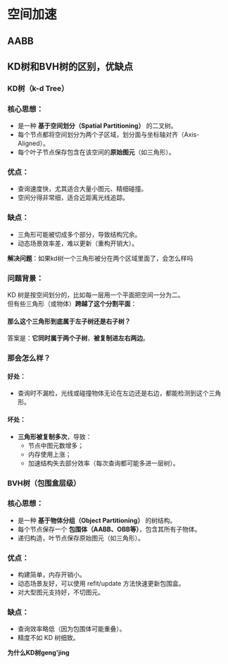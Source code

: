 # 空间加速
## AABB
## KD树和BVH树的区别，优缺点

### KD树（k-d Tree）
### 核心思想：

-   是一种 **基于空间划分（Spatial Partitioning）** 的二叉树。
-   每个节点都将空间划分为两个子区域，划分面与坐标轴对齐（Axis-Aligned）。
-   每个叶子节点保存包含在该空间的**原始图元**（如三角形）。

### 优点：

-   查询速度快，尤其适合大量小图元、精细碰撞。
-   空间分得非常细，适合近距离光线追踪。
    

### 缺点：

-   三角形可能被切成多个部分，导致结构冗余。
-   动态场景效率差，难以更新（重构开销大）。

**解决问题**：如果kd树一个三角形被分在两个区域里面了，会怎么样吗
### 问题背景：

KD 树是按空间划分的，比如每一层用一个平面把空间一分为二。  
但有些三角形（或物体）**跨越了这个分割平面**：

#### 那么这个三角形到底属于左子树还是右子树？
答案是：**它同时属于两个子树**，**被复制进左右两边**。

### 那会怎么样？

#### 好处：

-   查询时不漏检，光线或碰撞物体无论在左边还是右边，都能检测到这个三角形。
    
#### 坏处：

-   **三角形被复制多次**，导致：
    -   节点中图元数增多；
    -   内存使用上涨；
    -   加速结构失去部分效率（每次查询都可能多进一层树）。

### BVH树（包围盒层级）

### 核心思想：

-   是一种 **基于物体分组（Object Partitioning）** 的树结构。
-   每个节点保存一个 **包围体（AABB、OBB等）**，包含其所有子物体。
-   递归构造，叶节点保存原始图元（如三角形）。

### 优点：

-   构建简单，内存开销小。
-   动态场景友好，可以使用 refit/update 方法快速更新包围盒。
-   对大型图元支持好，不切图元。

###  缺点：
-   查询效率略低（因为包围体可能重叠）。
-   精度不如 KD 树细致。

**为什么KD树geng'jing**
<!--stackedit_data:
eyJoaXN0b3J5IjpbLTEzNzcwMTEwNzZdfQ==
-->